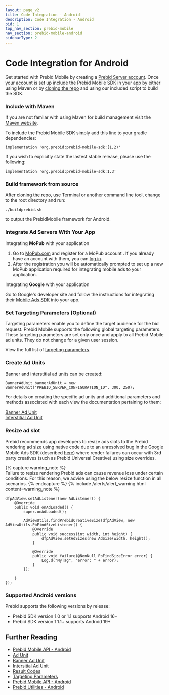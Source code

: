 ```yaml
---
layout: page_v2
title: Code Integration - Android
description: Code Integration - Android
pid: 1
top_nav_section: prebid-mobile
nav_section: prebid-mobile-android
sidebarType: 2
---
```


# Code Integration for Android

Get started with Prebid Mobile by creating a [Prebid Server account]({{site.github.url}}/prebid-mobile/prebid-mobile-pbs.html). Once your account is set up include the Prebid Mobile SDK in your app by either using Maven or by [cloning the repo](https://github.com/prebid/prebid-mobile-android) and using our included script to build the SDK. 

### Include with Maven

If you are not familar with using Maven for build management visit the [Maven website](https://maven.apache.org/index.html).

To include the Prebid Mobile SDK simply add this line to your gradle dependencies:

```
implementation 'org.prebid:prebid-mobile-sdk:[1,2)'
```

If you wish to explicitly state the lastest stable release, please use the following:

```
implementation 'org.prebid:prebid-mobile-sdk:1.3'
```


### Build framework from source

After [cloning the repo](https://github.com/prebid/prebid-mobile-android), use Terminal or another command line tool, change to the root directory and run:

```
./buildprebid.sh
```

to output the PrebidMobile framework for Android.

### Integrate Ad Servers With Your App

Integrating **MoPub** with your application
1.  Go to [MoPub.com](https://app.mopub.com/register/) and  register for a MoPub account . If you already have an account with them, you can [log in](https://app.mopub.com/account/login/).
2.  After the registration you will be automatically prompted to set up a new MoPub application required for integrating mobile ads to your application.

Integrating **Google** with your application   

Go to Google's developer site and follow the instructions for integrating their [Mobile Ads SDK](https://developers.google.com/ad-manager/mobile-ads-sdk/android/quick-start) into your app.

### Set Targeting Parameters (Optional)

Targeting parameters enable you to define the target audience for the bid request. Prebid Mobile supports the following global targeting parameters. These targeting parameters are set only once and apply to all Prebid Mobile ad units. They do not change for a given user session.

View the full list of [targeting parameters](/prebid-mobile/pbm-api/android/pbm-targeting-params-android.html).

### Create Ad Units
Banner and interstitial ad units can be created: 

```
BannerAdUnit bannerAdUnit = new BannerAdUnit("PREBID_SERVER_CONFIGURATION_ID", 300, 250);
```

For details on creating the specific ad units and additional parameters and methods associated with each view the documentation pertaining to them: 

[Banner Ad Unit](/prebid-mobile/pbm-api/android/banneradunit-android.html)  
[Interstitial Ad Unit](/prebid-mobile/pbm-api/android/interstitialadunit-android.html)

### Resize ad slot

Prebid recommends app developers to resize ads slots to the Prebid rendering ad size using native code due to an unresolved bug in the Google Mobile Ads SDK (described [here](https://groups.google.com/forum/?utm_medium=email&utm_source=footer#!category-topic/google-admob-ads-sdk/ios/648jzAP2EQY)) where render failures can occur with 3rd party creatives (such as Prebid Universal Creative) using size overrides.

{% capture warning_note %}  
Failure to resize rendering Prebid ads can cause revenue loss under certain conditions. For this reason, we advise using the below resize function in all scenarios. {% endcapture %}
{% include /alerts/alert_warning.html content=warning_note %}


```
dfpAdView.setAdListener(new AdListener() {
    @Override
    public void onAdLoaded() {
        super.onAdLoaded();

        AdViewUtils.findPrebidCreativeSize(dfpAdView, new AdViewUtils.PbFindSizeListener() {
            @Override
            public void success(int width, int height) {
                dfpAdView.setAdSizes(new AdSize(width, height));
            }

            @Override
            public void failure(@NonNull PbFindSizeError error) {
                Log.d("MyTag", "error: " + error);
            }
        });

    }
});
 ```

### Supported Android versions

Prebid supports the following versions by release:

* Prebid SDK version 1.0 or 1.1 supports Android 16+
* Prebid SDK version 1.1.1+ supports Android 19+



## Further Reading

- [Prebid Mobile API - Android]({{site.baseurl}}/prebid-mobile/pbm-api/android/pbm-api-android.html)
- [Ad Unit](/prebid-mobile/pbm-api/android/pbm-adunit-android.html)
- [Banner Ad Unit](/prebid-mobile/pbm-api/android/pbm-banneradunit-android.html)
- [Intersitial Ad Unit](/prebid-mobile/pbm-api/android/pbm-bannerinterstitialadunit-android.html)
- [Result Codes]({{site.baseurl}}/prebid-mobile/pbm-api/android/pbm-api-result-codes-android.html)
- [Targeting Parameters]({{site.baseurl}}/prebid-mobile/pbm-api/android/pbm-targeting-params-android.html)
- [Prebid Mobile API - Android]({{site.baseurl}}/prebid-mobile/pbm-api/android/pbm-api-android.html)
- [Prebid Utilities - Android]({{site.baseurl}}/prebid-mobile/pbm-api/android/pbm-util-android.html)